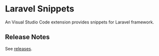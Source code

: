 # Laravel Snippets

An Visual Studio Code extension provides snippets for Laravel framework.

## Release Notes

See [releases](https://github.com/kennith/laravel-snippets/releases).